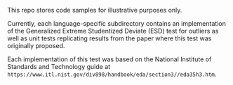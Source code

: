 This repo stores code samples for illustrative purposes only.

Currently, each language-specific subdirectory contains an implementation of 
the Generalized Extreme Studentized Deviate (ESD) test for outliers as well as 
unit tests replicating results from the paper where this test was originally proposed.

Each implementation of this test was based on the National Institute of Standards 
and Technology guide at `https://www.itl.nist.gov/div898/handbook/eda/section3//eda35h3.htm`.
